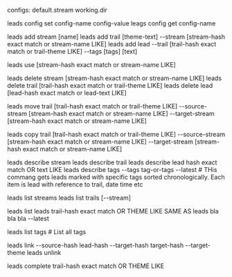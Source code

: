 configs:
default.stream
working.dir

leads config set config-name config-value
leags config get config-name

leads add stream [name]
leads add trail [theme-text] --stream [stream-hash exact match or stream-name LIKE]
leads add lead --trail [trail-hash exact match or trail-theme LIKE] --tags [tags] [text]


leads use [stream-hash exact match or stream-name LIKE]

leads delete stream [stream-hash exact match or stream-name LIKE]
leads delete trail [trail-hash exact match or trail-theme LIKE]
leads delete lead [lead-hash exact match or lead-text LIKE]

leads move trail [trail-hash exact match or trail-theme LIKE] --source-stream [stream-hash exact match or stream-name LIKE] --target-stream [stream-hash exact match or stream-name LIKE]

leads copy trail [trail-hash exact match or trail-theme LIKE] --source-stream [stream-hash exact match or stream-name LIKE] --target-stream [stream-hash exact match or stream-name LIKE]

leads describe stream
leads describe trail
leads describe lead hash exact match OR text LIKE
leads describe tags --tags tag-or-tags --latest # THis commang gets leads marked with specific tags sorted chronologically. Each item is lead with reference to trail, date time etc

leads list streams
leads list trails [--stream]

leads list leads trail-hash exact match OR THEME LIKE
SAME AS
leads bla bla bla --latest

leads list tags # List all tags

leads link --source-hash lead-hash --target-hash target-hash --target-theme
leads unlink

leads complete trail-hash exact match OR THEME LIKE